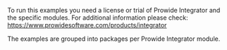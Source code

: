 To run this examples you need a license or trial of Prowide Integrator and the specific modules. For additional
information please check: https://www.prowidesoftware.com/products/integrator

The examples are grouped into packages per Prowide Integrator module.
